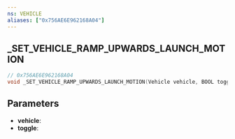 ```yaml
---
ns: VEHICLE
aliases: ["0x756AE6E962168A04"]
---
```

## _SET_VEHICLE_RAMP_UPWARDS_LAUNCH_MOTION

```c
// 0x756AE6E962168A04
void _SET_VEHICLE_RAMP_UPWARDS_LAUNCH_MOTION(Vehicle vehicle, BOOL toggle);
```

## Parameters
* **vehicle**: 
* **toggle**: 

